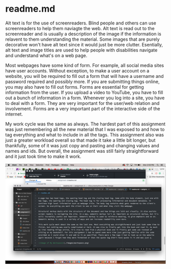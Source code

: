 # readme.md

Alt text is for the use of screenreaders. Blind people and others can use screenreaders to help them naviagte the web. Alt text is read out to the screenreader and is usually a description of the image if the information is relavent to them understanding the material. Some images that are purely decorative won't have alt text since it would just be more clutter. Esentially, alt text and image titles are used to help people with disabilities navigate and understand what's on a web page.

Most webpages have some kind of form. For example, all social media sites have user accounts. Without exception, to make a user account on a website, you will be required to fill out a form that will have a username and password required and possibly more. If you are submitting things online, you may also have to fill out forms. Forms are essential for getting information from the user. If you upload a video to YouTube, you have to fill out a bunch of information in a form. Whenever you log into a site, you have to deal with a form. They are very important for the user/web relation and involvement. Forms are a very important part of the interactive side of the internet.

My work cycle was the same as always. The hardest part of this assignment was just remembering all the new material that I was exposed to and how to tag everything and what to include in all the tags. This assignment also was just a greater workload overall so that made it take a little bit longer, but thankfully, some of it was just copy and pasting and changing values and names and ids. But overall, the assignment was still fairly straightforward and it just took time to make it work.

![Image of My Workspace](./images/workspace.png)
